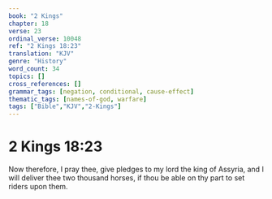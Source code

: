 ```yaml
---
book: "2 Kings"
chapter: 18
verse: 23
ordinal_verse: 10048
ref: "2 Kings 18:23"
translation: "KJV"
genre: "History"
word_count: 34
topics: []
cross_references: []
grammar_tags: [negation, conditional, cause-effect]
thematic_tags: [names-of-god, warfare]
tags: ["Bible","KJV","2-Kings"]
---
```


# 2 Kings 18:23

Now therefore, I pray thee, give pledges to my lord the king of Assyria, and I will deliver thee two thousand horses, if thou be able on thy part to set riders upon them.
